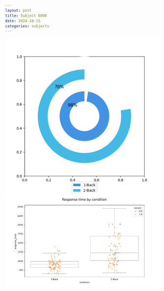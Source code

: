 ```yaml
---
layout: post
title: Subject 8000
date: 2024-10-15
categories: subjects
---
```


![](data/8000/run-14/8000_accuracy_by_condition.png)
![](data/8000/run-14/8000_response_time_by_condition.png)
